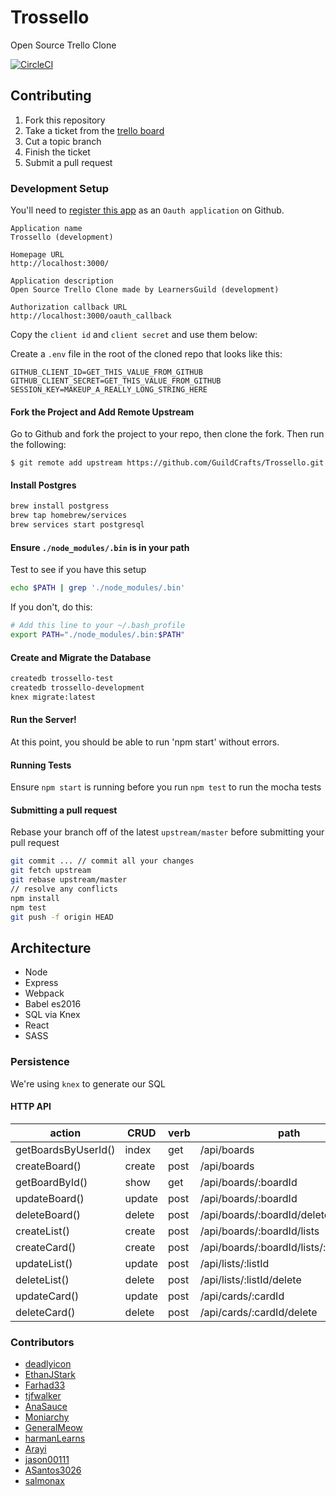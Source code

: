 # Trossello

Open Source Trello Clone

[![CircleCI](https://circleci.com/gh/GuildCrafts/Trossello/tree/master.png?circle-token=859633aeb7d26e62dd772cda75da1ca27a6237db)](https://circleci.com/gh/GuildCrafts/Trossello/tree/master)

## Contributing

1. Fork this repository
2. Take a ticket from the [trello board](https://trello.com/b/QIKeSwK0/trossello-oss-trello)
3. Cut a topic branch
4. Finish the ticket
5. Submit a pull request

### Development Setup

You'll need to
[register this app](https://github.com/settings/applications/new)
as an `Oauth application` on Github.

```
Application name
Trossello (development)

Homepage URL
http://localhost:3000/

Application description
Open Source Trello Clone made by LearnersGuild (development)

Authorization callback URL
http://localhost:3000/oauth_callback
```

Copy the `client id` and `client secret` and use them below:

Create a `.env` file in the root of the cloned repo that looks like this:
```
GITHUB_CLIENT_ID=GET_THIS_VALUE_FROM_GITHUB
GITHUB_CLIENT_SECRET=GET_THIS_VALUE_FROM_GITHUB
SESSION_KEY=MAKEUP_A_REALLY_LONG_STRING_HERE
```

#### Fork the Project and Add Remote Upstream

Go to Github and fork the project to your repo, then clone the fork. Then run the following:

```
$ git remote add upstream https://github.com/GuildCrafts/Trossello.git
```

#### Install Postgres

```sh
brew install postgress
brew tap homebrew/services
brew services start postgresql
```

#### Ensure `./node_modules/.bin` is in your path

Test to see if you have this setup
```sh
echo $PATH | grep './node_modules/.bin'
```

If you don't, do this:
```sh
# Add this line to your ~/.bash_profile
export PATH="./node_modules/.bin:$PATH"
```

#### Create and Migrate the Database

```sh
createdb trossello-test
createdb trossello-development
knex migrate:latest
```
#### Run the Server!

At this point, you should be able to run 'npm start' without errors.


#### Running Tests

Ensure `npm start` is running before you run `npm test` to run the mocha tests

#### Submitting a pull request

Rebase your branch off of the latest `upstream/master` before submitting your pull request

```sh
git commit ... // commit all your changes
git fetch upstream
git rebase upstream/master
// resolve any conflicts
npm install
npm test
git push -f origin HEAD
```

## Architecture

- Node
- Express
- Webpack
- Babel es2016
- SQL via Knex
- React
- SASS


### Persistence

We're using `knex` to generate our SQL

#### HTTP API

| action               | CRUD   | verb | path                                     |
| -------------------- | ------ | ---- | ---------------------------------------- |
| getBoardsByUserId()  | index  | get  | /api/boards                              |
| createBoard()        | create | post | /api/boards                              |
| getBoardById()       | show   | get  | /api/boards/:boardId                     |
| updateBoard()        | update | post | /api/boards/:boardId                     |
| deleteBoard()        | delete | post | /api/boards/:boardId/delete              |
| createList()         | create | post | /api/boards/:boardId/lists               |
| createCard()         | create | post | /api/boards/:boardId/lists/:listId/cards |
| updateList()         | update | post | /api/lists/:listId                       |
| deleteList()         | delete | post | /api/lists/:listId/delete                |
| updateCard()         | update | post | /api/cards/:cardId                       |
| deleteCard()         | delete | post | /api/cards/:cardId/delete                |

### Contributors

- [deadlyicon](https://github.com/deadlyicon)
- [EthanJStark](https://github.com/EthanJStark)
- [Farhad33](https://github.com/Farhad33)
- [tjfwalker](https://github.com/tjfwalker)
- [AnaSauce](https://github.com/AnaSauce)
- [Moniarchy](https://github.com/Moniarchy)
- [GeneralMeow](https://github.com/GeneralMeow)
- [harmanLearns](https://github.com/harmanLearns)
- [Arayi](https://github.com/Arayi)
- [jason00111](https://github.com/jason00111)
- [ASantos3026](https://github.com/ASantos3026)
- [salmonax](https://github.com/salmonax)
